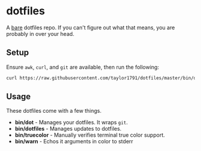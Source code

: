 dotfiles
========
A [bare](https://www.atlassian.com/git/tutorials/dotfiles) dotfiles repo. If you
can't figure out what that means, you are probably in over your head.

Setup
-----
Ensure `awk`, `curl`, and  `git` are available, then run the following:

```bash
curl https://raw.githubusercontent.com/taylor1791/dotfiles/master/bin/dot | bash`
```

Usage
-----
These dotfiles come with a few things.

 * **bin/dot** - Manages your dotfiles. It wraps `git`.
 * **bin/dotfiles** - Manages updates to dotfiles.
 * **bin/truecolor** - Manually verifies terminal true color support.
 * **bin/warn** - Echos it arguments in color to stderr
